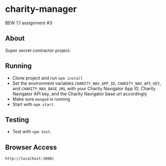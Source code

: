 # charity-manager
BEW 1.1 assignment #3
## About
Super secret contractor project.
## Running
* Clone project and run `npm install`
* Set the environment variables `CHARITY_NAV_APP_ID`, `CHARITY_NAV_API_KEY`, and `CHARITY_NAV_BASE_URL` with your Charity Navigator App ID, Charity Navigator API key, and the Charity Navigator base url accordingly 
* Make sure `mongod` is running
* Start with `npm start`.
## Testing
* Test with `npm test`.
## Browser Access
`http://localhost:3000/`

